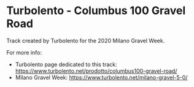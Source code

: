 # Turbolento - Columbus 100 Gravel Road

Track created by Turbolento for the 2020 Milano Gravel Week.

For more info:

- Turbolento page dedicated to this track: https://www.turbolento.net/prodotto/columbus100-gravel-road/
- Milano Gravel Week: https://www.turbolento.net/milano-gravel-5-0/
